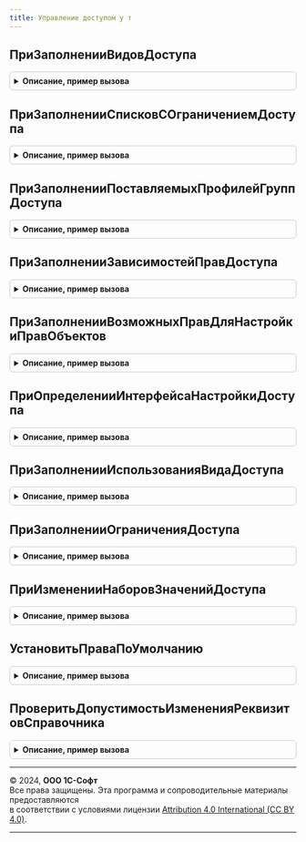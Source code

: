 ```yaml
---
title: Управление доступом у т
---
```



## ПриЗаполненииВидовДоступа
<details style="margin: 1em 0; padding: 0.5em; border: 1px solid #ccc; border-radius: 6px;">

<summary style="font-weight: bold; cursor: pointer;">Описание, пример вызова</summary>

```bsl

// См. УправлениеДоступомПереопределяемый.ПриЗаполненииВидовДоступа.
Процедура ПриЗаполненииВидовДоступа(ВидыДоступа) Экспорт
```

Пример вызова
```bsl
УправлениеДоступомУТ.ПриЗаполненииВидовДоступа(ВидыДоступа) 
```
</details>

## ПриЗаполненииСписковСОграничениемДоступа
<details style="margin: 1em 0; padding: 0.5em; border: 1px solid #ccc; border-radius: 6px;">

<summary style="font-weight: bold; cursor: pointer;">Описание, пример вызова</summary>

```bsl

// См. УправлениеДоступомПереопределяемый.ПриЗаполненииСписковСОграничениемДоступа.
Процедура ПриЗаполненииСписковСОграничениемДоступа(Списки) Экспорт
```

Пример вызова
```bsl
УправлениеДоступомУТ.ПриЗаполненииСписковСОграничениемДоступа(Списки) 
```
</details>

## ПриЗаполненииПоставляемыхПрофилейГруппДоступа
<details style="margin: 1em 0; padding: 0.5em; border: 1px solid #ccc; border-radius: 6px;">

<summary style="font-weight: bold; cursor: pointer;">Описание, пример вызова</summary>

```bsl

// См. УправлениеДоступомПереопределяемый.ПриЗаполненииПоставляемыхПрофилейГруппДоступа.
Процедура ПриЗаполненииПоставляемыхПрофилейГруппДоступа(ОписанияПрофилей, ПараметрыОбновления) Экспорт
```

Пример вызова
```bsl
УправлениеДоступомУТ.ПриЗаполненииПоставляемыхПрофилейГруппДоступа(ОписанияПрофилей, ПараметрыОбновления) 
```
</details>

## ПриЗаполненииЗависимостейПравДоступа
<details style="margin: 1em 0; padding: 0.5em; border: 1px solid #ccc; border-radius: 6px;">

<summary style="font-weight: bold; cursor: pointer;">Описание, пример вызова</summary>

```bsl

// См. УправлениеДоступомПереопределяемый.ПриЗаполненииЗависимостейПравДоступа.
Процедура ПриЗаполненииЗависимостейПравДоступа(ЗависимостиПрав) Экспорт
```

Пример вызова
```bsl
УправлениеДоступомУТ.ПриЗаполненииЗависимостейПравДоступа(ЗависимостиПрав) 
```
</details>

## ПриЗаполненииВозможныхПравДляНастройкиПравОбъектов
<details style="margin: 1em 0; padding: 0.5em; border: 1px solid #ccc; border-radius: 6px;">

<summary style="font-weight: bold; cursor: pointer;">Описание, пример вызова</summary>

```bsl

// См. УправлениеДоступомПереопределяемый.ПриЗаполненииВозможныхПравДляНастройкиПравОбъектов.
Процедура ПриЗаполненииВозможныхПравДляНастройкиПравОбъектов(ВозможныеПрава) Экспорт
```

Пример вызова
```bsl
УправлениеДоступомУТ.ПриЗаполненииВозможныхПравДляНастройкиПравОбъектов(ВозможныеПрава) 
```
</details>

## ПриОпределенииИнтерфейсаНастройкиДоступа
<details style="margin: 1em 0; padding: 0.5em; border: 1px solid #ccc; border-radius: 6px;">

<summary style="font-weight: bold; cursor: pointer;">Описание, пример вызова</summary>

```bsl

// См. УправлениеДоступомПереопределяемый.ПриОпределенииИнтерфейсаНастройкиДоступа.
Процедура ПриОпределенииИнтерфейсаНастройкиДоступа(УпрощенныйИнтерфейс) Экспорт
```

Пример вызова
```bsl
УправлениеДоступомУТ.ПриОпределенииИнтерфейсаНастройкиДоступа(УпрощенныйИнтерфейс) 
```
</details>

## ПриЗаполненииИспользованияВидаДоступа
<details style="margin: 1em 0; padding: 0.5em; border: 1px solid #ccc; border-radius: 6px;">

<summary style="font-weight: bold; cursor: pointer;">Описание, пример вызова</summary>

```bsl

// См. УправлениеДоступомПереопределяемый.ПриЗаполненииИспользованияВидаДоступа.
Процедура ПриЗаполненииИспользованияВидаДоступа(ВидДоступа, Использование) Экспорт
```

Пример вызова
```bsl
УправлениеДоступомУТ.ПриЗаполненииИспользованияВидаДоступа(ВидДоступа, Использование) 
```
</details>

## ПриЗаполненииОграниченияДоступа
<details style="margin: 1em 0; padding: 0.5em; border: 1px solid #ccc; border-radius: 6px;">

<summary style="font-weight: bold; cursor: pointer;">Описание, пример вызова</summary>

```bsl

// См. УправлениеДоступомПереопределяемый.ПриЗаполненииОграниченияДоступа.
Процедура ПриЗаполненииОграниченияДоступа(Список, Ограничение) Экспорт
```

Пример вызова
```bsl
УправлениеДоступомУТ.ПриЗаполненииОграниченияДоступа(Список, Ограничение) 
```
</details>

## ПриИзмененииНаборовЗначенийДоступа
<details style="margin: 1em 0; padding: 0.5em; border: 1px solid #ccc; border-radius: 6px;">

<summary style="font-weight: bold; cursor: pointer;">Описание, пример вызова</summary>

```bsl

// См. УправлениеДоступомПереопределяемый.ПриИзмененииНаборовЗначенийДоступа.
Процедура ПриИзмененииНаборовЗначенийДоступа(Ссылка, СсылкиНаЗависимыеОбъекты) Экспорт
```

Пример вызова
```bsl
УправлениеДоступомУТ.ПриИзмененииНаборовЗначенийДоступа(Ссылка, СсылкиНаЗависимыеОбъекты) 
```
</details>

## УстановитьПраваПоУмолчанию
<details style="margin: 1em 0; padding: 0.5em; border: 1px solid #ccc; border-radius: 6px;">

<summary style="font-weight: bold; cursor: pointer;">Описание, пример вызова</summary>

```bsl

// См. РаботаВМоделиСервисаБТСПереопределяемый.УстановитьПраваПоУмолчанию
//
Процедура УстановитьПраваПоУмолчанию(Пользователь, ДоступРазрешен) Экспорт
```

Пример вызова
```bsl
УправлениеДоступомУТ.УстановитьПраваПоУмолчанию(Пользователь, ДоступРазрешен) 
```
</details>

## ПроверитьДопустимостьИзмененияРеквизитовСправочника
<details style="margin: 1em 0; padding: 0.5em; border: 1px solid #ccc; border-radius: 6px;">

<summary style="font-weight: bold; cursor: pointer;">Описание, пример вызова</summary>

```bsl

// Проверяет допустимость изменения реквизитов существующего элемента справочника перед записью.
//
// Параметры:
//		Объект - СправочникОбъект - объект любого справочника
//		НепроверяемыеРеквизиты - Строка - перечень реквизитов, изменение которых не надо контролировать
//		Отказ - Булево - признак отказа от записи.
//
// Возвращаемое значение:
//  Булево - Флаг допустимости изменения реквизитов справочника
Функция ПроверитьДопустимостьИзмененияРеквизитовСправочника(Объект, НепроверяемыеРеквизиты = "", Отказ = Ложь) Экспорт
```

Пример вызова
```bsl
Результат = УправлениеДоступомУТ.ПроверитьДопустимостьИзмененияРеквизитовСправочника(Объект, НепроверяемыеРеквизиты, Отказ);
```
</details>

---

© 2024, **ООО 1С-Софт**  
Все права защищены. Эта программа и сопроводительные материалы предоставляются  
в соответствии с условиями лицензии [Attribution 4.0 International (CC BY 4.0)](https://creativecommons.org/licenses/by/4.0/legalcode).

---
